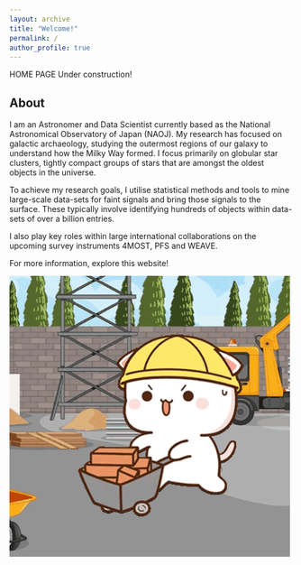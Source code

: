 ```yaml
---
layout: archive
title: "Welcome!"
permalink: / 
author_profile: true
---
```


HOME PAGE
Under construction! 
## About
I am an Astronomer and Data Scientist currently based as the National Astronomical Observatory of Japan (NAOJ). My research has focused on galactic archaeology, studying the outermost regions of our galaxy to understand how the Milky Way formed. I focus primarily on globular star clusters, tightly compact groups of stars that are amongst the oldest objects in the universe. 

To achieve my research goals, I utilise statistical methods and tools to mine large-scale data-sets for faint signals and bring those signals to the surface. These typically involve identifying hundreds of objects within data-sets of over a billion entries.

I also play key roles within large international collaborations on the upcoming survey instruments 4MOST, PFS and WEAVE. 

For more information, explore this website!

![Distant structures expected based on accretion event orbits](/assets/images/peach-cat-construction-worker.gif)
